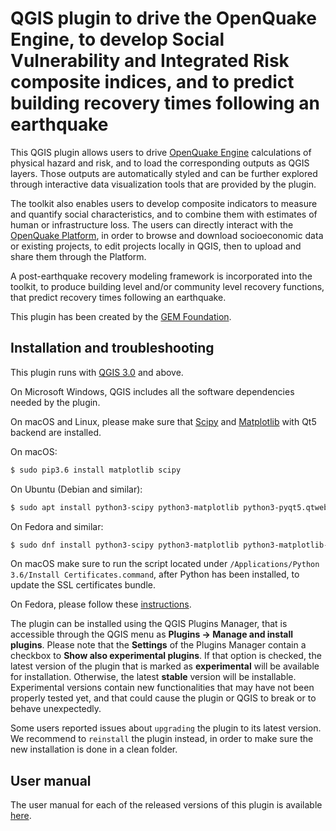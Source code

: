 # QGIS plugin to drive the OpenQuake Engine, to develop Social Vulnerability and Integrated Risk composite indices, and to predict building recovery times following an earthquake

This QGIS plugin allows users to drive [OpenQuake Engine](https://github.com/gem/oq-engine/)
calculations of physical hazard and risk, and to load the corresponding outputs
as QGIS layers. Those outputs are automatically styled and can be further explored
through interactive data visualization tools that are provided by the plugin.

The toolkit also enables users to develop composite indicators to
measure and quantify social characteristics, and to combine them with estimates of
human or infrastructure loss. The users can directly interact with the
[OpenQuake Platform](https://platform.openquake.org/), in order to
browse and download socioeconomic data or existing projects, to edit
projects locally in QGIS, then to upload and share them through the Platform.

A post-earthquake recovery modeling framework is incorporated into the toolkit,
to produce building level and/or community level recovery functions, that
predict recovery times following an earthquake.

This plugin has been created by the [GEM Foundation](http://www.globalquakemodel.org/gem/).


## Installation and troubleshooting

This plugin runs with [QGIS 3.0](http://qgis.org/en/site/forusers/alldownloads.html)
and above.

On Microsoft Windows, QGIS includes all the software dependencies needed by the plugin.

On macOS and Linux, please make sure that [Scipy](https://www.scipy.org/install.html) and
[Matplotlib](https://matplotlib.org/users/installing.html) with Qt5 backend are installed.

On macOS:

```bash
$ sudo pip3.6 install matplotlib scipy
```

On Ubuntu (Debian and similar):

```bash
$ sudo apt install python3-scipy python3-matplotlib python3-pyqt5.qtwebkit
```

On Fedora and similar:

```bash
$ sudo dnf install python3-scipy python3-matplotlib python3-matplotlib-qt5
```

On macOS make sure to run the script located under
`/Applications/Python 3.6/Install Certificates.command`,
after Python has been installed, to update the SSL certificates bundle.

On Fedora, please follow these [instructions](https://copr.fedorainfracloud.org/coprs/dani/qgis/).

The plugin can be installed using the QGIS Plugins Manager, that is accessible through the
QGIS menu as **Plugins -> Manage and install plugins**. Please note that the **Settings** of
the Plugins Manager contain a checkbox to **Show also experimental plugins**. If that option
is checked, the latest version of the plugin that is marked as **experimental**
will be available for installation. Otherwise, the latest **stable** version
will be installable. Experimental versions contain new functionalities that may
have not been properly tested yet, and that could cause the plugin or QGIS to
break or to behave unexpectedly.

Some users reported issues about `upgrading` the plugin to its latest version.
We recommend to `reinstall` the plugin instead, in order to make sure the new installation is
done in a clean folder.

## User manual

The user manual for each of the released versions of this plugin is available
[here](http://docs.openquake.org/oq-irmt-qgis/).
